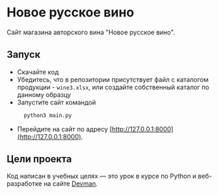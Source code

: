 # Новое русское вино

Сайт магазина авторского вина "Новое русское вино".

## Запуск

- Скачайте код
- Убедитесь, что в репозитории присутствует файл с каталогом продукции - `wine3.xlsx`, или создайте собственный каталог по данному образцу
- Запустите сайт командой 
  ```bash 
    python3 main.py
  ```
- Перейдите на сайт по адресу [http://127.0.0.1:8000](http://127.0.0.1:8000).

## Цели проекта

Код написан в учебных целях — это урок в курсе по Python и веб-разработке на сайте [Devman](https://dvmn.org).

